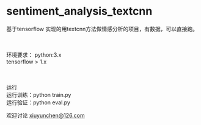 # sentiment_analysis_textcnn
基于tensorflow 实现的用textcnn方法做情感分析的项目，有数据，可以直接跑。

<br /> <br /> 
环境要求：
python:3.x <br /> 
tensorflow > 1.x

<br /> <br /> 
运行<br /> 
运行训练：python train.py <br /> 
运行验证：python eval.py<br /> 

欢迎讨论 xiuyunchen@126.com
